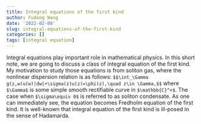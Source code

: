 ```yaml
---
title: Integral equations of the first kind
author: Fudong Wang
date: '2022-02-08'
slug: integral-equations-of-the-first-kind
categories: []
tags: [integral equation]
---
```

Integral equations play important role in mathematical physics. In this short note, we are going to discuss a class of integral equation of the first kind. My motivation to study those equations is from soliton gas, where the nonlinear dispersion relation is as follows:
`$$\int_\Gamma g(z,w)u(w)|dw|+\sigma(z)u(z)=\phi(z),\quad z\in \Gamma,$$`
where `$\Gamma$` is some simple smooth rectifiable curve in `$\mathbb{C}^+$`. The case when `$\sigma\equiv 0$` is referred to as soliton condensate. As one can immediately see, the equation becomes Fredholm equation of the first kind. It is well-known that integral equation of the first kind is ill-posed in the sense of Hadamarda. 
